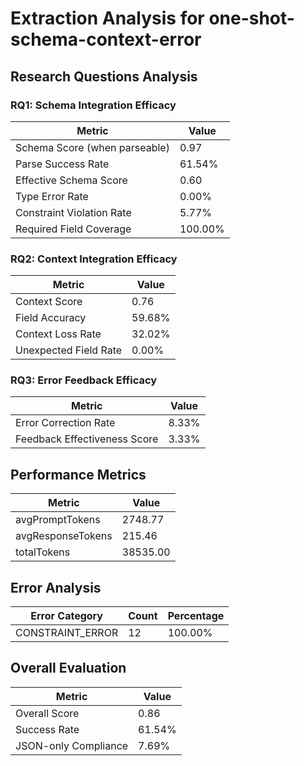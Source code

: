 # Extraction Analysis for one-shot-schema-context-error

## Research Questions Analysis

### RQ1: Schema Integration Efficacy

| Metric | Value |
|--------|-------|
| Schema Score (when parseable) | 0.97 |
| Parse Success Rate | 61.54% |
| Effective Schema Score | 0.60 |
| Type Error Rate | 0.00% |
| Constraint Violation Rate | 5.77% |
| Required Field Coverage | 100.00% |

### RQ2: Context Integration Efficacy

| Metric | Value |
|--------|-------|
| Context Score | 0.76 |
| Field Accuracy | 59.68% |
| Context Loss Rate | 32.02% |
| Unexpected Field Rate | 0.00% |

### RQ3: Error Feedback Efficacy

| Metric | Value |
|--------|-------|
| Error Correction Rate | 8.33% |
| Feedback Effectiveness Score | 3.33% |

## Performance Metrics

| Metric | Value |
|--------|-------|
| avgPromptTokens | 2748.77 |
| avgResponseTokens | 215.46 |
| totalTokens | 38535.00 |

## Error Analysis

| Error Category | Count | Percentage |
|---------------|-------|------------|
| CONSTRAINT_ERROR | 12 | 100.00% |

## Overall Evaluation

| Metric | Value |
|--------|-------|
| Overall Score | 0.86 |
| Success Rate | 61.54% |
| JSON-only Compliance | 7.69% |
